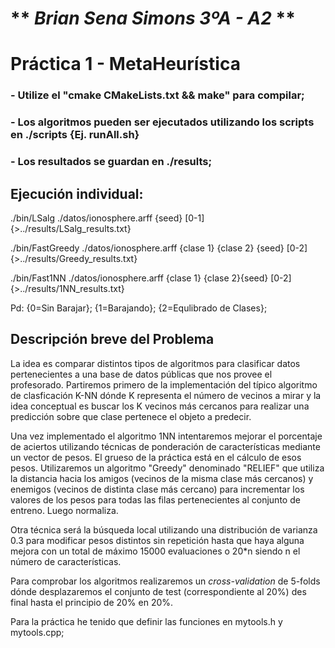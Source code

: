 # ** _Brian Sena Simons 3ºA - A2_ **
# Práctica 1 - MetaHeurística

### - Utilize el "cmake CMakeLists.txt && make" para compilar;
### - Los algoritmos pueden ser ejecutados utilizando los scripts en ./scripts {Ej. runAll.sh}
### - Los resultados se guardan en ./results;

## Ejecución individual:
./bin/LSalg ./datos/ionosphere.arff {seed} [0-1] {>../results/LSalg\_results.txt}

./bin/FastGreedy ./datos/ionosphere.arff {clase 1} {clase 2} {seed} [0-2]{>../results/Greedy\_results.txt}

./bin/Fast1NN ./datos/ionosphere.arff {clase 1} {clase 2}{seed} [0-2]{>../results/1NN\_results.txt}

Pd: {0=Sin Barajar}; {1=Barajando}; {2=Equlibrado de Clases};

## Descripción breve del Problema
La idea es comparar distintos tipos de algoritmos para clasificar datos pertenecientes
a una base de datos públicas que nos provee el profesorado. Partiremos primero
de la implementación del típico algoritmo de clasficación K-NN dónde K representa
el número de vecinos a mirar y la idea conceptual es buscar los K vecinos más
cercanos para realizar una predicción sobre que clase pertenece el objeto a predecir.

Una vez implementado el algoritmo 1NN intentaremos mejorar el porcentaje de aciertos
utilizando técnicas de ponderación de características mediante un vector de pesos.
El grueso de la práctica está en el cálculo de esos pesos. Utilizaremos un algoritmo
"Greedy" denominado "RELIEF" que utiliza la distancia hacia los amigos (vecinos de la
misma clase más cercanos) y enemigos (vecinos de distinta clase más cercano) para
incrementar los valores de los pesos para todas las filas pertenecientes al conjunto
de entreno. Luego normaliza.

Otra técnica será la búsqueda local utilizando una distribución de varianza 0.3
para modificar pesos  distintos sin repetición hasta que haya alguna mejora con
un total de máximo 15000 evaluaciones o 20\*n siendo n el número de características.

Para comprobar los algoritmos realizaremos un _cross-validation_ de 5-folds
dónde desplazaremos el conjunto de test (correspondiente al 20%) des final hasta
el principio de 20% en 20%.

Para la práctica he tenido que definir las funciones en mytools.h y mytools.cpp;
